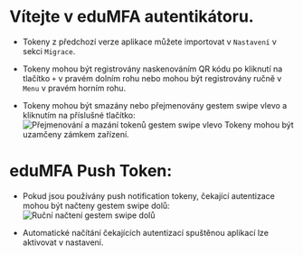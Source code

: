 # Vítejte v eduMFA autentikátoru.

+ Tokeny z předchozí verze aplikace můžete importovat v `Nastavení` v sekci `Migrace`.

+ Tokeny mohou být registrovány naskenováním QR kódu po kliknutí na tlačítko `+` v pravém dolním rohu nebo
  mohou být registrovány ručně v `Menu` v pravém horním rohu.

+ Tokeny mohou být smazány nebo přejmenovány gestem swipe vlevo a kliknutím na příslušné tlačítko:
  ![Přejmenování a mazání tokenů gestem swipe vlevo](resource:res/gif/help_delete_rename.gif)
  Tokeny mohou být uzamčeny zámkem zařízení.


# eduMFA Push Token:

+ Pokud jsou používány push notification tokeny, čekající autentizace mohou být načteny gestem swipe dolů:
  ![Ruční načtení gestem swipe dolů](resource:res/gif/help_manual_poll.gif)

+ Automatické načítání čekajících autentizací spuštěnou aplikací lze aktivovat v nastavení.
